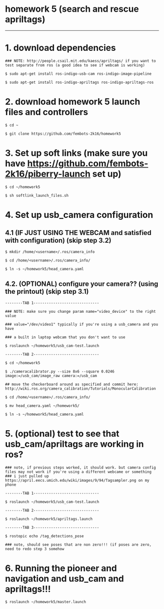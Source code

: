 # homework 5 (search and rescue apriltags)

-----------------------------------------------------

# 1. download dependencies

    ### NOTE: http://people.csail.mit.edu/kaess/apriltags/ if you want to test separate from ros (a good idea to see if webcam is working)

    $ sudo apt-get install ros-indigo-usb-cam ros-indigo-image-pipeline
    
    $ sudo apt-get install ros-indigo-apriltags ros-indigo-apriltags-ros
    
# 2. download homework 5 launch files and controllers

    $ cd ~

    $ git clone https://github.com/fembots-2k16/homework5


# 3. Set up soft links (make sure you have https://github.com/fembots-2k16/piberry-launch set up)
    
    $ cd ~/homework5

    $ sh softlink_launch_files.sh
    
   
# 4. Set up usb_camera configuration
## 4.1  (IF JUST USING THE WEBCAM and satisfied with configuration) (skip step 3.2)

    $ mkdir /home/<username>/.ros/camera_info

    $ cd /home/<username>/.ros/camera_info/
    
    $ ln -s ~/homework5/head_camera.yaml

## 4.2. (OPTIONAL) configure your camera?? (using the printout) (skip step 3.1)

    --------TAB 1------------------------------
    
    ### NOTE: make sure you change param name="video_device" to the right value
    
    ### value="/dev/video1" typically if you're using a usb_camera and you have
    
    ### a built in laptop webcam that you don't want to use
    
    $ roslaunch ~/homework5/usb_cam-test.launch
    
    --------TAB 2------------------------------
    
    $ cd ~/homework5
    
    $ ./cameracalibrator.py --size 8x6 --square 0.0246 image:=/usb_cam/image_raw camera:=/usb_cam
    
    ## move the checkerboard around as specified and commit here: http://wiki.ros.org/camera_calibration/Tutorials/MonocularCalibration
    
    $ cd /home/<username>/.ros/camera_info/
    
    $ mv head_camera.yaml ~/homework5/
    
    $ ln -s ~/homework5/head_camera.yaml
    
# 5. (optional) test to see that usb_cam/apriltags are working in ros?
    ### note, if previous steps worked, it should work. but camera config files may not work if you're using a different webcame or something
    ### i just pulled up https://april.eecs.umich.edu/wiki/images/9/94/Tagsampler.png on my phone

    --------TAB 1------------------------------
    
    $ roslaunch ~/homework5/usb_cam-test.launch
    
    --------TAB 2------------------------------
    
    $ roslaunch ~/homework5/apriltags.launch
    
    --------TAB 3------------------------------
    
    $ rostopic echo /tag_detections_pose
    
    ### note, should see poses that are non zero!!! (if poses are zero, need to redo step 3 somehow

# 6. Running the pioneer and navigation and usb_cam and apriltags!!!

    $ roslaunch ~/homework5/master.launch
